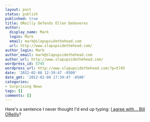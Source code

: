 ```yaml
---
layout: post
status: publish
published: true
title: OReilly Defends Ellen DeGeneres
author:
  display_name: Mark
  login: Mark
  email: mark@slapupsidethehead.com
  url: http://www.slapupsidethehead.com/
author_login: Mark
author_email: mark@slapupsidethehead.com
author_url: http://www.slapupsidethehead.com/
wordpress_id: 5745
wordpress_url: http://www.slapupsidethehead.com/?p=5745
date: '2012-02-08 12:39:47 -0500'
date_gmt: '2012-02-08 17:39:47 -0500'
categories:
- Surprising News
tags: []
comments: []
---
```

Here's a sentence I never thought I'd end up typing: [I agree with... Bill OReilly](http://youtu.be/sgm06iMF4uE "Bill OReilly defends Ellen DeGeneres against bigots")?

